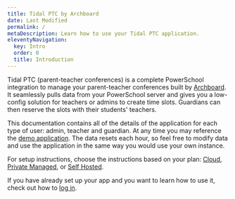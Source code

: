 ```yaml
---
title: Tidal PTC by Archboard
date: Last Modified
permalink: /
metaDescription: Learn how to use your Tidal PTC application.
eleventyNavigation:
  key: Intro
  order: 0
  title: Introduction
---
```


Tidal PTC (parent-teacher conferences) is a complete PowerSchool integration to manage your parent-teacher conferences built by [Archboard](https://www.archboard.io). It seamlessly pulls data from your PowerSchool server and gives you a low-config solution for teachers or admins to create time slots. Guardians can then reserve the slots with their students' teachers.

This documentation contains all of the details of the application for each type of user: admin, teacher and guardian. At any time you may reference the <a href="https://demo.tidalptc.com" target="_blank">demo application</a>. The data resets each hour, so feel free to modify data and use the application in the same way you would use your own instance.

For setup instructions, choose the instructions based on your plan: [Cloud](/setup/cloud/), [Private Managed](), or [Self Hosted]().

If you have already set up your app and you want to learn how to use it, check out how to [log in](authentication).
